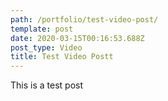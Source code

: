 ```yaml
---
path: /portfolio/test-video-post/
template: post
date: 2020-03-15T00:16:53.688Z
post_type: Video
title: Test Video Postt
---
```

This is a test post